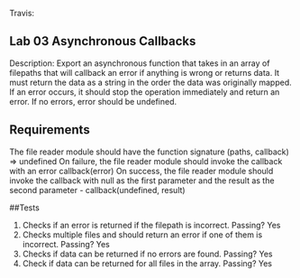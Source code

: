 Travis: 

## Lab 03 Asynchronous Callbacks
Description: Export an asynchronous function that takes in an array of filepaths that will callback an error if anything is wrong or returns data.  It must return the data as a string in the order the data was originally mapped.  If an error occurs, it should stop the operation immediately and return an error.  If no errors, error should be undefined.

## Requirements
The file reader module should have the function signature (paths, callback) => undefined
On failure, the file reader module should invoke the callback with an error callback(error)
On success, the file reader module should invoke the callback with null as the first parameter and the result as the second parameter - callback(undefined, result)

##Tests
1. Checks if an error is returned if the filepath is incorrect.
Passing? Yes
2. Checks multiple files and should return an error if one of them is incorrect.
Passing?  Yes
3. Checks if data can be returned if no errors are found.
Passing?  Yes
4. Check if data can be returned for all files in the array.
Passing?  Yes